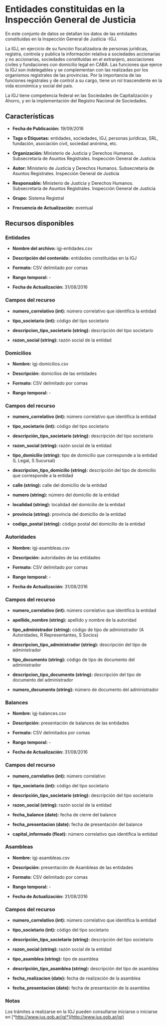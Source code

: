 Entidades constituidas en la Inspección General de Justicia
===========================================================

En este conjunto de datos se detallan los datos de las entidades constituidas en la Inspección General de Justicia -IGJ.

La IGJ, en ejercicio de su función fiscalizadora de personas jurídicas, registra, controla y publica la información relativa a sociedades accionarias y no accionarias, sociedades constituidas en el extranjero, asociaciones civiles y fundaciones con domicilio legal en CABA. Las funciones que ejerce la IGJ son indelegables y se complementan con las realizadas por los organismos registrales de las provincias. Por la importancia de las funciones registrales y de control a su cargo, tiene un rol trascendente en la vida económica y social del país.

La IGJ tiene competencia federal en las Sociedades de Capitalización y Ahorro, y en la implementación del Registro Nacional de Sociedades.

Características
---------------

-   **Fecha de Publicación:** 19/09/2016

-   **Tags o Etiquetas:** entidades, sociedades, IGJ, personas jurídicas, SRL, fundación, asociación civil, sociedad anónima, etc.

-   **Organización:** Ministerio de Justicia y Derechos Humanos. Subsecretaría de Asuntos Registrales. Inspección General de Justicia

-   **Autor:** Ministerio de Justicia y Derechos Humanos. Subsecretaría de Asuntos Registrales. Inspección General de Justicia

-   **Responsable:** Ministerio de Justicia y Derechos Humanos. Subsecretaría de Asuntos Registrales. Inspección General de Justicia
-   **Grupo:** Sistema Registral

-   **Frecuencia de Actualización:** eventual

Recursos disponibles
--------------------

### Entidades

-   **Nombre del archivo:** igj-entidades.csv

-   **Descripción del contenido:** entidades constituidas en la IGJ

-   **Formato:** CSV delimitado por comas

-   **Rango temporal:** -

-   **Fecha de Actualización:** 31/08/2016

### Campos del recurso

-   **numero\_correlativo (int):** número correlativo que identifica la entidad

-   **tipo\_societario (int):** código del tipo societario

-   **descripcion\_tipo\_societario (string):** descripción del tipo societario

-   **razon\_social (string):** razón social de la entidad

### Domicilios

-   **Nombre:** igj-domicilios.csv

-   **Descripción:** domicilios de las entidades

-   **Formato:** CSV delimitado por comas

-   **Rango temporal:** -

### Campos del recurso

-   **numero\_correlativo (int):** número correlativo que identifica la entidad

-   **tipo\_societario (int):** código del tipo societario

-   **descripción\_tipo\_societario (string):** descripción del tipo societario

-   **razon\_social (string):** razón social de la entidad

-   **tipo\_domicilio (string):** tipo de domicilio que corresponde a la entidad (L Legal, S Sucursal)

-   **descripcion\_tipo\_domicilio (string):** descripción del tipo de domicilio que corresponde a la entidad

-   **calle (string):** calle del domicilio de la entidad

-   **numero (string):** número del domicilio de la entidad

-   **localidad (string):** localidad del domicilio de la entidad

-   **provincia (string):** provincia del domicilio de la entidad

-   **codigo\_postal (string):** código postal del domicilio de la entidad

### Autoridades

-   **Nombre:** igj-asambleas.csv

-   **Descripción:** autoridades de las entidades

-   **Formato:** CSV delimitado por comas

-   **Rango temporal:** -

-   **Fecha de Actualización:** 31/08/2016

### Campos del recurso

-   **numero\_correlativo (int):** número correlativo que identifica la entidad

-   **apellido\_nombre (string):** apellido y nombre de la autoridad

-   **tipo\_administrador (string):** código de tipo de administrador (A Autoridades, R Representantes, S Socios)

-   **descripcion\_tipo\_administrador (string):** descripción del tipo de administrador

-   **tipo\_documento (string):** código de tipo de documento del administrador

-   **descripcion\_tipo\_documento (string):** descripción del tipo de documento del administrador

-   **numero\_documento (string):** número de documento del administrador

### Balances

-   **Nombre:** igj-balances.csv

-   **Descripción:** presentación de balances de las entidades

-   **Formato:** CSV delimitados por comas

-   **Rango temporal:** -

-   **Fecha de Actualización:** 31/08/2016

### Campos del recurso

-   **numero\_correlativo (int):** número correlativo

-   **tipo\_societario (int):** código del tipo societario

-   **descripción\_tipo\_societario (string):** descripción del tipo societario

-   **razon\_social (string):** razón social de la entidad

-   **fecha\_balance (date):** fecha de cierre del balance

-   **fecha\_presentacion (date):** fecha de presentación del balance

-   **capital\_informado (float):** número correlativo que identifica la entidad

### Asambleas

-   **Nombre:** igj-asambleas.csv

-   **Descripción:** presentación de Asambleas de las entidades

-   **Formato:** CSV delimitado por comas

-   **Rango temporal:** -

-   **Fecha de Actualización:** 31/08/2016

### Campos del recurso

-   **numero\_correlativo (int):** número correlativo que identifica la entidad

-   **tipo\_societario (int):** código del tipo societario

-   **descripción\_tipo\_societario (string):** descripción del tipo societario

-   **razon\_social (string):** razón social de la entidad

-   **tipo\_asamblea (string):** tipo de asamblea

-   **descripción\_tipo\_asamblea (string):** descripción del tipo de asamblea

-   **fecha\_realizacion (date):** fecha de realización de la asamblea

-   **fecha\_presentacion (date):** fecha de presentación de la asamblea


### Notas

Los trámites a realizarse en la IGJ pueden consultarse iniciarse o iniciarse en [*http://www.jus.gob.ar/igj*](http://www.jus.gob.ar/igj)
